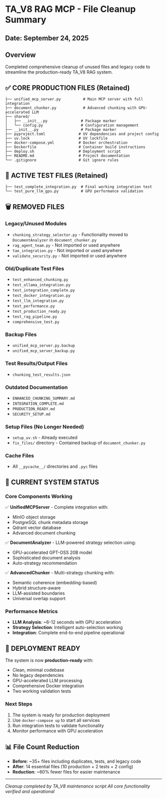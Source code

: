 # TA_V8 RAG MCP - File Cleanup Summary

## Date: September 24, 2025

## Overview
Completed comprehensive cleanup of unused files and legacy code to streamline the production-ready TA_V8 RAG system.

## ✅ **CORE PRODUCTION FILES** (Retained)
```
├── unified_mcp_server.py          # Main MCP server with full integration
├── document_chunker.py            # Advanced chunking with GPU-accelerated LLM
├── shared/
│   ├── __init__.py               # Package marker
│   └── config.py                 # Configuration management
├── __init__.py                   # Package marker
├── pyproject.toml               # UV dependencies and project config
├── uv.lock                      # UV lockfile
├── docker-compose.yml           # Docker orchestration
├── Dockerfile                   # Container build instructions
├── deploy.sh                    # Deployment script
├── README.md                    # Project documentation
└── .gitignore                   # Git ignore rules
```

## 🧪 **ACTIVE TEST FILES** (Retained)
```
├── test_complete_integration.py  # Final working integration test
└── test_pure_llm_gpu.py          # GPU performance validation
```

## 🗑️ **REMOVED FILES**

### Legacy/Unused Modules
- `chunking_strategy_selector.py` - Functionality moved to `DocumentAnalyzer` in `document_chunker.py`
- `rag_agent_team.py` - Not imported or used anywhere
- `tao_integration.py` - Not imported or used anywhere
- `validate_security.py` - Not imported or used anywhere

### Old/Duplicate Test Files
- `test_enhanced_chunking.py`
- `test_ollama_integration.py`
- `test_integration_complete.py`
- `test_docker_integration.py`
- `test_llm_integration.py`
- `test_performance.py`
- `test_production_ready.py`
- `test_rag_pipeline.py`
- `comprehensive_test.py`

### Backup Files
- `unified_mcp_server.py.backup`
- `unified_mcp_server_backup.py`

### Test Results/Output Files
- `chunking_test_results.json`

### Outdated Documentation
- `ENHANCED_CHUNKING_SUMMARY.md`
- `INTEGRATION_COMPLETE.md`
- `PRODUCTION_READY.md`
- `SECURITY_SETUP.md`

### Setup Files (No Longer Needed)
- `setup_uv.sh` - Already executed
- `fix_files/` directory - Contained backup of `document_chunker.py`

### Cache Files
- All `__pycache__/` directories and `.pyc` files

## 🎯 **CURRENT SYSTEM STATUS**

### Core Components Working
✅ **UnifiedMCPServer** - Complete integration with:
- MinIO object storage
- PostgreSQL chunk metadata storage
- Qdrant vector database
- Advanced document chunking

✅ **DocumentAnalyzer** - LLM-powered strategy selection using:
- GPU-accelerated GPT-OSS 20B model
- Sophisticated document analysis
- Auto-strategy recommendation

✅ **AdvancedChunker** - Multi-strategy chunking with:
- Semantic coherence (embedding-based)
- Hybrid structure-aware
- LLM-assisted boundaries
- Universal overlap support

### Performance Metrics
- **LLM Analysis**: ~6-12 seconds with GPU acceleration
- **Strategy Selection**: Intelligent auto-selection working
- **Integration**: Complete end-to-end pipeline operational

## 🚀 **DEPLOYMENT READY**

The system is now **production-ready** with:
- Clean, minimal codebase
- No legacy dependencies
- GPU-accelerated LLM processing
- Comprehensive Docker integration
- Two working validation tests

### Next Steps
1. The system is ready for production deployment
2. Use `docker-compose up` to start all services
3. Run integration tests to validate functionality
4. Monitor performance with GPU acceleration

## 📊 **File Count Reduction**
- **Before**: ~35+ files including duplicates, tests, and legacy code
- **After**: 14 essential files (10 production + 2 tests + 2 config)
- **Reduction**: ~60% fewer files for easier maintenance

---

*Cleanup completed by TA_V8 maintenance script*
*All core functionality verified and operational*